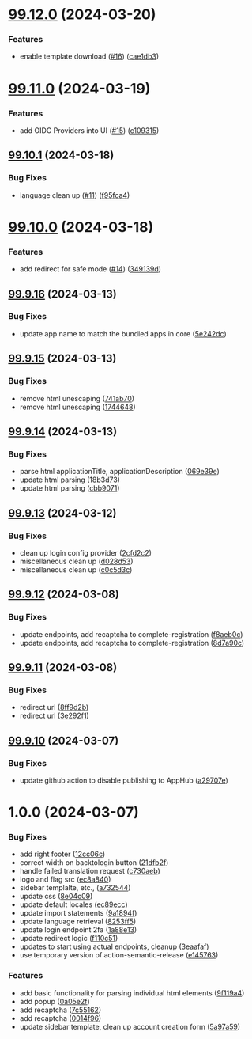 # [99.12.0](https://github.com/dhis2/login-app/compare/v99.11.0...v99.12.0) (2024-03-20)


### Features

* enable template download ([#16](https://github.com/dhis2/login-app/issues/16)) ([cae1db3](https://github.com/dhis2/login-app/commit/cae1db3ab451c1a64c35420cee17bd421352348c))

# [99.11.0](https://github.com/dhis2/login-app/compare/v99.10.1...v99.11.0) (2024-03-19)


### Features

* add OIDC Providers into UI ([#15](https://github.com/dhis2/login-app/issues/15)) ([c109315](https://github.com/dhis2/login-app/commit/c109315d91e6f6b4474877bfaa29219600c6a294))

## [99.10.1](https://github.com/dhis2/login-app/compare/v99.10.0...v99.10.1) (2024-03-18)


### Bug Fixes

* language clean up ([#11](https://github.com/dhis2/login-app/issues/11)) ([f95fca4](https://github.com/dhis2/login-app/commit/f95fca4869db5d1b545261a4e5121e6446c83300))

# [99.10.0](https://github.com/dhis2/login-app/compare/v99.9.16...v99.10.0) (2024-03-18)


### Features

* add redirect for safe mode ([#14](https://github.com/dhis2/login-app/issues/14)) ([349139d](https://github.com/dhis2/login-app/commit/349139d3cbbcbcd727774b874c2447e08e315f38))

## [99.9.16](https://github.com/dhis2/login-app/compare/v99.9.15...v99.9.16) (2024-03-13)


### Bug Fixes

* update app name to match the bundled apps in core ([5e242dc](https://github.com/dhis2/login-app/commit/5e242dcd21829b0048599d1c4091026390bae57e))

## [99.9.15](https://github.com/dhis2/login-app/compare/v99.9.14...v99.9.15) (2024-03-13)


### Bug Fixes

* remove html unescaping ([741ab70](https://github.com/dhis2/login-app/commit/741ab7002c5d673c7b88e103c1a48def7d57a068))
* remove html unescaping ([1744648](https://github.com/dhis2/login-app/commit/1744648031690a4792aec5d026942254ea2d807d))

## [99.9.14](https://github.com/dhis2/login-app/compare/v99.9.13...v99.9.14) (2024-03-13)


### Bug Fixes

* parse html applicationTitle, applicationDescription ([069e39e](https://github.com/dhis2/login-app/commit/069e39e043fd0cb0fde14655649841be338eded9))
* update html parsing ([18b3d73](https://github.com/dhis2/login-app/commit/18b3d736fe5a1c03adfe1a06ee09d3bb94cd8d66))
* update html parsing ([cbb9071](https://github.com/dhis2/login-app/commit/cbb9071d7e361ee5b8a02092f3ce8a35bf385f80))

## [99.9.13](https://github.com/dhis2/login-app/compare/v99.9.12...v99.9.13) (2024-03-12)


### Bug Fixes

* clean up login config provider ([2cfd2c2](https://github.com/dhis2/login-app/commit/2cfd2c25234af458884bccc91b1833d6c24e9141))
* miscellaneous clean up ([d028d53](https://github.com/dhis2/login-app/commit/d028d53f5f8a87ecebcbfa41b7fc396fd06314bb))
* miscellaneous clean up ([c0c5d3c](https://github.com/dhis2/login-app/commit/c0c5d3ce11f8fef28b3e6a902326a431ec2de08c))

## [99.9.12](https://github.com/dhis2/login-app/compare/v99.9.11...v99.9.12) (2024-03-08)


### Bug Fixes

* update endpoints, add recaptcha to complete-registration ([f8aeb0c](https://github.com/dhis2/login-app/commit/f8aeb0cb91812df89f5dbdd93103bc78ae34c9c8))
* update endpoints, add recaptcha to complete-registration ([8d7a90c](https://github.com/dhis2/login-app/commit/8d7a90c8dc054cea84978b52fc83489ccd8e6d49))

## [99.9.11](https://github.com/dhis2/login-app/compare/v99.9.10...v99.9.11) (2024-03-08)


### Bug Fixes

* redirect url ([8ff9d2b](https://github.com/dhis2/login-app/commit/8ff9d2b624fd29dc8b0794eafa5e27f1e60e6c9d))
* redirect url ([3e292f1](https://github.com/dhis2/login-app/commit/3e292f113597538237fce77a1c8c4a6b8e5151c9))

## [99.9.10](https://github.com/dhis2/login-app/compare/v99.9.9...v99.9.10) (2024-03-07)


### Bug Fixes

* update github action to disable publishing to AppHub ([a29707e](https://github.com/dhis2/login-app/commit/a29707e3d89a6141ae10efdc05a0cbad6d68103b))

# 1.0.0 (2024-03-07)


### Bug Fixes

* add right footer ([12cc06c](https://github.com/dhis2/login-app/commit/12cc06c129b4b0e1d6f254288c2242cea47cd275))
* correct width on backtologin button ([21dfb2f](https://github.com/dhis2/login-app/commit/21dfb2f4c1a0e7ed3f1e78d18a5d82d4207c53fb))
* handle failed translation request ([c730aeb](https://github.com/dhis2/login-app/commit/c730aeb909c3191b17322203c4969eca7b431d70))
* logo and flag src ([ec8a840](https://github.com/dhis2/login-app/commit/ec8a840a131ce3a2bd60e1fc38b9d847f693b5d8))
* sidebar templalte, etc., ([a732544](https://github.com/dhis2/login-app/commit/a732544eb0bceff38fcbc8439eeb98e7ea60c7b9))
* update css ([8e04c09](https://github.com/dhis2/login-app/commit/8e04c09d71479ea987509f47d307fc26b3ecbfab))
* update default locales ([ec89ecc](https://github.com/dhis2/login-app/commit/ec89ecc4d1869fdbabdf2825e4e69e6cfcdbc626))
* update import statements ([9a1894f](https://github.com/dhis2/login-app/commit/9a1894f8171685e5450619578ea30c5c33f2b779))
* update language retrieval ([8253ff5](https://github.com/dhis2/login-app/commit/8253ff5329f0e50500bebdff5f2597e8adf934e2))
* update login endpoint 2fa ([1a88e13](https://github.com/dhis2/login-app/commit/1a88e131b4ae3b376c6d41b169956a9abeba5cba))
* update redirect logic ([f110c51](https://github.com/dhis2/login-app/commit/f110c519f0d386364b4eed911ae0e1f03460389c))
* updates to start using actual endpoints, cleanup ([3eaafaf](https://github.com/dhis2/login-app/commit/3eaafaf8c6c1701d8c3a54cf96ae1a71604fb257))
* use temporary version of action-semantic-release ([e145763](https://github.com/dhis2/login-app/commit/e1457631709648dadc7cfdeffbbb46fea6e2de0b))


### Features

* add basic functionality for parsing individual html elements ([9f119a4](https://github.com/dhis2/login-app/commit/9f119a499863e2cfd6ac9cecd264cebc47a30b1b))
* add popup ([0a05e2f](https://github.com/dhis2/login-app/commit/0a05e2f3e6148d5caffc8306b43e0aff483392d5))
* add recaptcha ([7c55162](https://github.com/dhis2/login-app/commit/7c55162a96c80b332e3835d8d0f720e9bf3fed39))
* add recaptcha ([0014f96](https://github.com/dhis2/login-app/commit/0014f96c8edc629cca433563b39547c12730ccc4))
* update sidebar template, clean up account creation form ([5a97a59](https://github.com/dhis2/login-app/commit/5a97a5975aef75e122fcc15dfd89e7ae665aa76d))
